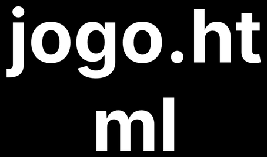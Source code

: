 # jogo.html
<html>
    <head><meta charset="UTF-8"> </head> 
    <style>
        body {
            background-color: rgb(0, 0, 0);
            background-size:100%; 
            color:rgb(255, 255, 255);
            text-align: center;
            font-size:100px;

        }
    </style>
       
    
   
    <script>
    
        function pulaLinha() {
             document.write("<br>");
    }

        function mostra(frase) {
            document.write(frase);
        pulaLinha();
    }
        function  perdedor(){
            document.write("Tente Novamente! <br> ;-;")
        }
        function ganhador(){
            document.write("Uhul, você é incrível! <br> <3")
        }
        // mat.round --> arrendonda o número 
        // mat.random --> número aleatório
        // parseInt --> retorna um inteiro 
        var numero=Math.round(Math.random()*10);
        var chute=parseInt(prompt("Digite seu chute de 1 a 10:"));
        if (numero==chute){
            pulaLinha();
            mostra("Você acertou!");
            ganhador();
        } else {
            pulaLinha();
            mostra ("Você errou, o número pensado foi "+numero); 
            perdedor();
        }
   



    </script>

  
    
</html>
